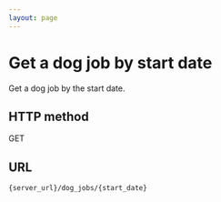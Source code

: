 ```yaml
---
layout: page
---
```


# Get a dog job by start date

Get a dog job by the start date.

## HTTP method

GET

## URL

```shell
{server_url}/dog_jobs/{start_date}